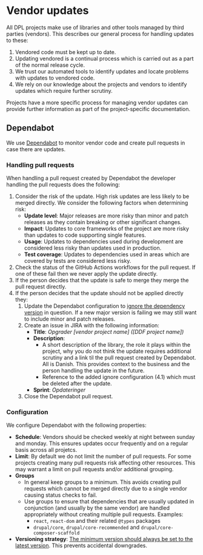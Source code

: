 # Vendor updates

All DPL projects make use of libraries and other tools managed by third parties
(vendors). This describes our general process for handling updates to these:

1. Vendored code must be kept up to date.
2. Updating vendored is a continual process which is carried out as a part of 
   the normal release cycle.
3. We trust our automated tools to identify updates and locate problems with 
   updates to vendored code.
4. We rely on our knowledge about the projects and vendors to identify updates
   which require further scrutiny.

Projects have a more specific process for managing vendor updates can provide
further information as part of the project-specific documentation.

## Dependabot

We use [Dependabot](https://docs.github.com/en/code-security/getting-started/dependabot-quickstart-guide) 
to monitor vendor code and create pull requests in case there are updates.

### Handling pull requests

When handling a pull request created by Dependabot the developer handling the
pull requests does the following:

1. Consider the risk of the update. High risk updates are less
   likely to be merged directly. We consider the following factors when 
   determining risk:
   - **Update level**: Major releases are more risky than minor and patch 
     releases as they contain breaking or other significant changes.
   - **Impact**: Updates to core frameworks of the project are more risky than 
     updates to code supporting single features.
   - **Usage**: Updates to dependencies used during development are considered
     less risky than updates used in production.
   - **Test coverage**: Updates to dependencies used in areas which are covered 
     by tests are considered less risky. 
2. Check the status of the GitHub Actions workflows for the pull request. If
   one of these fail then we never apply the update directly.
3. If the person decides that the update is safe to merge they merge the pull
   request directly.
4. If the person decides that the update should not be applied directly they:
   1. Update the Dependabot configuration to [ignore the dependency version](https://docs.github.com/en/code-security/dependabot/working-with-dependabot/dependabot-options-reference#ignore--)
      in question. If a new major version is failing we may still want to 
      include minor and patch releases.
   2. Create an issue in JIRA with the following information:
      - **Title**: *Opgrader [vendor project name] ([DDF project name])*
      - **Description**:
        - A short description of the library, the role it plays 
          within the project, why you do not think the update requires 
          additional scrutiny and a link til the pull request created by 
          Dependabot. All is Danish. This provides context to the business and
          the person handling the update in the future. 
        - Reference to the added ignore configuration (4.1) which must be 
          deleted after the update.
      - **Sprint**: *Opdateringer*
   3. Close the Dependabot pull request.

### Configuration

We configure Dependabot with the following properties:

- **Schedule**: Vendors should be checked weekly at night between sunday and 
  monday. This ensures updates occur frequently and on a regular basis across
  all projetcs.
- **Limit**: By default we do not limit the number of pull requests. For some 
  projects creating many pull requests risk affecting other resources.
  This may warrant a limit on pull requests and/or additional grouping.
- **Groups**
  - In general keep groups to a minimum. This avoids creating pull requests
    which cannot be merged directly due to a single vendor causing status
    checks to fail.
  - Use groups to ensure that dependencies that are usually updated in 
    conjunction (and usually by the same vendor) are handled appropriately 
    without creating multiple pull requests. Examples: 
    - `react`, `react-dom` and their related `@types` packages
    - `drupal/core`, `drupal/core-recommended` and 
      `drupal/core-composer-scaffold`
- **Versioning strategy**: [The minimum version should always be set to the 
  latest version](https://docs.github.com/en/code-security/dependabot/working-with-dependabot/dependabot-options-reference#versioning-strategy--).
  This prevents accidental downgrades.
